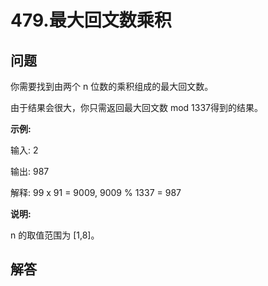 # 479.最大回文数乘积

## 问题

你需要找到由两个 n 位数的乘积组成的最大回文数。

由于结果会很大，你只需返回最大回文数 mod 1337得到的结果。

**示例:**

输入: 2

输出: 987

解释: 99 x 91 = 9009, 9009 % 1337 = 987

**说明:**

n 的取值范围为 [1,8]。



## 解答

